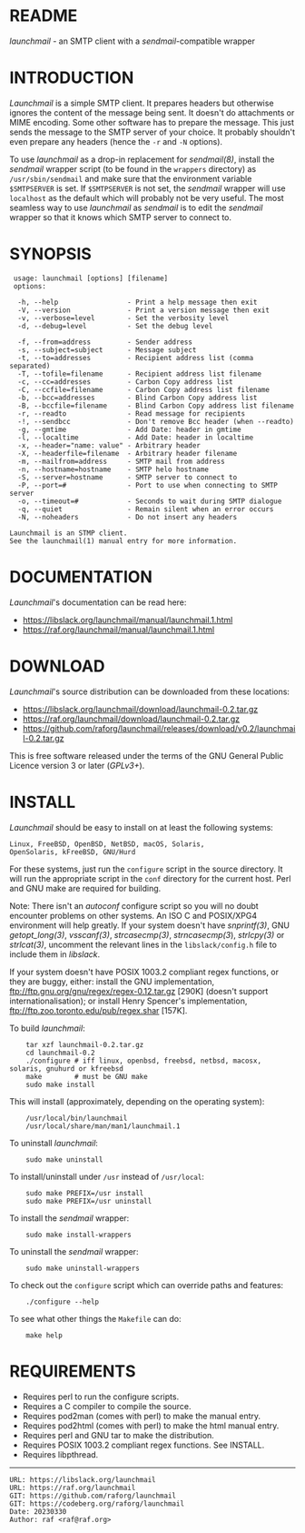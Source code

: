 # README

*launchmail* - an SMTP client with a *sendmail*-compatible wrapper

# INTRODUCTION

*Launchmail* is a simple SMTP client. It prepares headers but otherwise
ignores the content of the message being sent. It doesn't do attachments or
MIME encoding. Some other software has to prepare the message. This just
sends the message to the SMTP server of your choice. It probably shouldn't
even prepare any headers (hence the `-r` and `-N` options).

To use *launchmail* as a drop-in replacement for *sendmail(8)*, install
the *sendmail* wrapper script (to be found in the `wrappers` directory) as
`/usr/sbin/sendmail` and make sure that the environment variable
`$SMTPSERVER` is set. If `$SMTPSERVER` is not set, the *sendmail* wrapper
will use `localhost` as the default which will probably not be very useful.
The most seamless way to use *launchmail* as *sendmail* is to edit
the *sendmail* wrapper so that it knows which SMTP server to connect to.

# SYNOPSIS

     usage: launchmail [options] [filename]
     options:

      -h, --help                 - Print a help message then exit
      -V, --version              - Print a version message then exit
      -v, --verbose=level        - Set the verbosity level
      -d, --debug=level          - Set the debug level

      -f, --from=address         - Sender address
      -s, --subject=subject      - Message subject
      -t, --to=addresses         - Recipient address list (comma separated)
      -T, --tofile=filename      - Recipient address list filename
      -c, --cc=addresses         - Carbon Copy address list
      -C, --ccfile=filename      - Carbon Copy address list filename
      -b, --bcc=addresses        - Blind Carbon Copy address list
      -B, --bccfile=filename     - Blind Carbon Copy address list filename
      -r, --readto               - Read message for recipients
      -!, --sendbcc              - Don't remove Bcc header (when --readto)
      -g, --gmtime               - Add Date: header in gmtime
      -l, --localtime            - Add Date: header in localtime
      -x, --header="name: value" - Arbitrary header
      -X, --headerfile=filename  - Arbitrary header filename
      -m, --mailfrom=address     - SMTP mail from address
      -n, --hostname=hostname    - SMTP helo hostname
      -S, --server=hostname      - SMTP server to connect to
      -P, --port=#               - Port to use when connecting to SMTP server
      -o, --timeout=#            - Seconds to wait during SMTP dialogue
      -q, --quiet                - Remain silent when an error occurs
      -N, --noheaders            - Do not insert any headers

    Launchmail is an STMP client.
    See the launchmail(1) manual entry for more information.

# DOCUMENTATION

*Launchmail*'s documentation can be read here:

- <https://libslack.org/launchmail/manual/launchmail.1.html>
- <https://raf.org/launchmail/manual/launchmail.1.html>

# DOWNLOAD

*Launchmail*'s source distribution can be downloaded from these locations:

- <https://libslack.org/launchmail/download/launchmail-0.2.tar.gz>
- <https://raf.org/launchmail/download/launchmail-0.2.tar.gz>
- <https://github.com/raforg/launchmail/releases/download/v0.2/launchmail-0.2.tar.gz>

This is free software released under the terms of the GNU General Public
Licence version 3 or later (*GPLv3+*).

# INSTALL

*Launchmail* should be easy to install on at least the following systems:

	Linux, FreeBSD, OpenBSD, NetBSD, macOS, Solaris,
	OpenSolaris, kFreeBSD, GNU/Hurd

For these systems, just run the `configure` script in the source directory.
It will run the appropriate script in the `conf` directory for the current
host. Perl and GNU make are required for building.

Note: There isn't an *autoconf* configure script so you will no doubt encounter
problems on other systems. An ISO C and POSIX/XPG4 environment will help
greatly. If your system doesn't have *snprintf(3)*, GNU *getopt_long(3)*,
*vsscanf(3)*, *strcasecmp(3)*, *strncasecmp(3*), *strlcpy(3)* or *strlcat(3)*,
uncomment the relevant lines in the `libslack/config.h` file to include them
in *libslack*.

If your system doesn't have POSIX 1003.2 compliant regex functions, or they
are buggy, either: install the GNU implementation,
ftp://ftp.gnu.org/gnu/regex/regex-0.12.tar.gz [290K]
(doesn't support internationalisation);
or install Henry Spencer's implementation,
ftp://ftp.zoo.toronto.edu/pub/regex.shar [157K].

To build *launchmail*:

        tar xzf launchmail-0.2.tar.gz
        cd launchmail-0.2
        ./configure # iff linux, openbsd, freebsd, netbsd, macosx, solaris, gnuhurd or kfreebsd
        make        # must be GNU make
        sudo make install

This will install (approximately, depending on the operating system):

        /usr/local/bin/launchmail
        /usr/local/share/man/man1/launchmail.1

To uninstall *launchmail*:

        sudo make uninstall

To install/uninstall under `/usr` instead of `/usr/local`:

        sudo make PREFIX=/usr install
        sudo make PREFIX=/usr uninstall

To install the *sendmail* wrapper:

        sudo make install-wrappers

To uninstall the *sendmail* wrapper:

        sudo make uninstall-wrappers

To check out the `configure` script which can override paths and features:

        ./configure --help

To see what other things the `Makefile` can do:

        make help

REQUIREMENTS
============

- Requires perl to run the configure scripts.
- Requires a C compiler to compile the source.
- Requires pod2man (comes with perl) to make the manual entry.
- Requires pod2html (comes with perl) to make the html manual entry.
- Requires perl and GNU tar to make the distribution.
- Requires POSIX 1003.2 compliant regex functions. See INSTALL.
- Requires libpthread.

--------------------------------------------------------------------------------

    URL: https://libslack.org/launchmail
    URL: https://raf.org/launchmail
    GIT: https://github.com/raforg/launchmail
    GIT: https://codeberg.org/raforg/launchmail
    Date: 20230330
    Author: raf <raf@raf.org>

